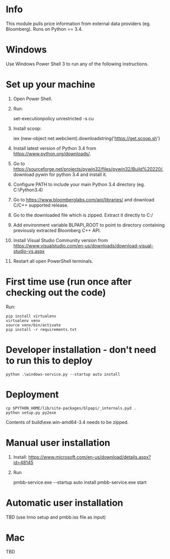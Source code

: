# Info

This module pulls price information from external data providers (eg. Bloomberg).
Runs on Python == 3.4.

# Windows

Use Windows Power Shell 3 to run any of the following instructions.

# Set up your machine

1. Open Power Shell.
2. Run:

    set-executionpolicy unrestricted -s cu

3. Install scoop:

    iex (new-object net.webclient).downloadstring('https://get.scoop.sh')

4. Install latest version of Python 3.4 from https://www.python.org/downloads/.
5. Go to https://sourceforge.net/projects/pywin32/files/pywin32/Build%20220/,
download pywin for python 3.4 and install it.
6. Configure PATH to include your main Python 3.4 directory (eg. C:\Python3.4)
7. Go to https://www.bloomberglabs.com/api/libraries/ and download C/C++ supported
release.
8. Go to the downloaded file which is zipped. Extract it directly to C:/
9. Add environment variable BLPAPI_ROOT to point to directory containing previously
extracted Bloomberg C++ API.
10. Install Visual Studio Community version from
https://www.visualstudio.com/en-us/downloads/download-visual-studio-vs.aspx
11. Restart all open PowerShell terminals.

# First time use (run once after checking out the code)

Run:

    pip install virtualenv
    virtualenv venv
    source venv/bin/activate
    pip install -r requirements.txt

# Developer installation - don't need to run this to deploy

    python .\windows-service.py --startup auto install

# Deployment

    cp $PYTHON_HOME/lib/site-packages/blpapi/_internals.pyd .
    python setup.py py2exe

Contents of build\exe.win-amd64-3.4 needs to be zipped.

# Manual user installation

1. Install: https://www.microsoft.com/en-us/download/details.aspx?id=48145
2. Run

    pmbb-service.exe --startup auto install
    pmbb-service.exe start

# Automatic user installation

TBD (use Inno setup and pmbb.iss file as input)

# Mac

TBD
